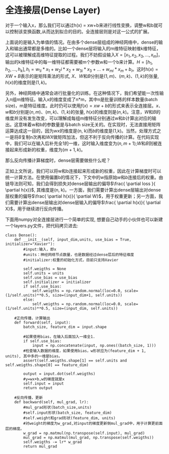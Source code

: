 # 全连接层(Dense Layer)
对于一个输入x，那么我们可以通过h(x) = xw+b来进行线性变换，调整w和b就可以控制该变换函数,从而达到拟合的目的。全连接层则是对这一公式的扩展。

上面说的是输入为单值的情况。在由多个dense层组成的神经网络中，dense的输入和输出通常都是多维的。比如一个dense层将输入的m维特征映射维k维特征，这可以被理解成高维特征提取的过程。我们不妨假设输入$X=[x_1, x_2, x_3, ..., x_m]$，输出的k维特征中的每一维特征都需要被m个参数w和一个b来计算。$H = [h_1, h_2, ..., h_k], h_i = w_{1i}*x_1+{w_2i}*x_2+w_{3i}*x_3+...+w_{mi}*x_m+b_i$。这时$h(x) = XW+B$表示的是矩阵乘法的形式, $X$、$W$和$B$分别是$(1,m)$、$(m,k)$、$(1,k)$的张量, $h(x)$的维度则是$(1,k)$。

另外，神经网络中通常会进行批量化的训练。在这种情况下，我们希望能一次性输入n组m维特征。输入x的维度变成了n*m，其中n是批量训练的样本数量(batch size)，m是特征维度。此时仍可以使用$f(x)=xw+b$的形式来表示全连接层。$x$、$w$和$b$分别是$(n,m)$、$(m,k)$、$(1,k)$的张量, $h(x)$的维度则是$(n,k)$。注意，$W$和$B$的维度并没有发生改变，可以理解成每组m维特征分别通过$w$和$b$计算出对应的输出。这意味着w和b的参数量是与batch size无关的。在实现时，无法直接用矩阵运算达成这一目的，因为$wx$的维度是(n, k)而$b$的维度是(1,k)。当然，处理方式之一是将$B$复制n次再和$WX$做矩阵加法，但这不利于反向传播的计算。在代码实现中，我们可以在输入后补充全1的一维，这时输入维度变为$(n, m+1)$;$W$和$B$则被连接起来形成新的权重，维度为$(m+1, k)$。

那么反向传播计算梯度时，dense层需要做些什么呢？

正如上文所说，我们可以将w和b连接起来形成新的权重，因此在计算梯度时可以统一计算方法。在使用偏置b的情况下，下文中的w指原始$w$和$b$连接后的权重。由链导法则可知，我们会得到损失对dense层输出的偏导$\frac{ \partial loss }{ \partial h(x)}$, 其维度是(n, k)。一方面，我们需要计算出dense层输出对dense层权重的偏导$\frac{ \partial h(x)}{ \partial W}$，用于权重更新；另一方面，我们需要计算出dense层输出对dense层输入的偏导$\frac{ \partial h(x)}{ \partial X}$，用于继续进行反向传播。


下面用numpy对全连接层进行一个简单的实现, 想要自己动手的小伙伴也可以新建一个layers.py文件，把代码拷贝进去:

```
class Dense():
    def __init__(self, input_dim,units, use_bias = True, initializer="Xavier"):
        #input:输入，即x
        #units：神经网络节点数量，也是数据经过dense层后的特征维度
        #initializer:权重的初始化方式，目前只支持Xavier

        self.weigths = None
        self.units = units
        self.use_bias = use_bias
        self.initializer = initializer
        if self.use_bias:
            self.weigths = np.random.normal(loc=0.0, scale=(1/self.units)**0.5, size=(input_dim+1, self.units))
        else:
            self.weigths = np.random.normal(loc=0.0, scale=(1/self.units)**0.5, size=(input_dim, self.units))
    
    #正向传播，计算输出
    def forward(self, input):
        batch_size, feature_dim = input.shape

        #如果使用bias，在输入后面加入一维全1.
        if self.use_bias:
            input = np.concatenate(input, np.ones((batch_size, 1)))
        #检查输入数据的维度，如果使用bias，w形状应为(feature_dim + 1, units), 其中多的一维是bias。
        assert(self.weigths.shape[1] == self.units and self.weigths.shape[0] == feature_dim)

        output = input.dot(self.weigths)
        #y=wx+b,w的梯度就是x
        self.input = input
        return output
    
    #反向传播，更新
    def backward(self, mul_grad, lr):
        #mul_grad形状(batch_size,units)
        #self.input形状(batch_size, feature_dim)
        #self.weight和grad形状(feature_dim, units)
        #对weight的梯度为w_grad,对input的梯度更新倒mul_grad中，用于计算更前面层的梯度。
        w_grad = np.matmul(np.transpose(self.input), mul_grad)
        mul_grad = np.matmul(mul_grad, np.transpose(self.weigths))
        self.weigths -= lr* w_grad
        return mul_grad
```